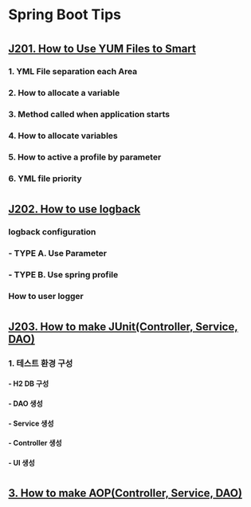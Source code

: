 # Spring Boot Tips  
# 
## [J201. How to Use YUM Files to Smart](https://www.youtube.com/watch?v=HPOnsSihP1I&list=PLogzC_RPf25FXvkWEK4IafUylvWCkPI8i&index=1)
### 1. YML File separation each Area
### 2. How to allocate a variable
### 3. Method called when application starts
### 4. How to allocate variables
### 5. How to active a profile by parameter
### 6. YML file priority  
#  
#
## [J202. How to use logback]()
### logback configuration  
### - TYPE A. Use Parameter 
### - TYPE B. Use spring profile  
### How to user logger
#  
#
## [J203. How to make JUnit(Controller, Service, DAO)]()  
### 1. 테스트 환경 구성
#### - H2 DB 구성 
#### - DAO 생성
#### - Service 생성
#### - Controller 생성
#### - UI 생성  
#  
#
## [3. How to make AOP(Controller, Service, DAO)]()  
#  

  